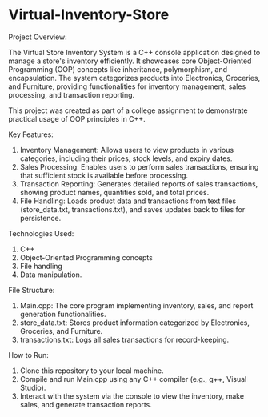 # Virtual-Inventory-Store
Project Overview:

The Virtual Store Inventory System is a C++ console application designed to manage a store's inventory efficiently. It showcases core Object-Oriented Programming (OOP) concepts like inheritance, polymorphism, and encapsulation. The system categorizes products into Electronics, Groceries, and Furniture, providing functionalities for inventory management, sales processing, and transaction reporting.

This project was created as part of a college assignment to demonstrate practical usage of OOP principles in C++.

Key Features:
1. Inventory Management: Allows users to view products in various categories, including their prices, stock levels, and expiry dates.
2. Sales Processing: Enables users to perform sales transactions, ensuring that sufficient stock is available before processing.
3. Transaction Reporting: Generates detailed reports of sales transactions, showing product names, quantities sold, and total prices.
4. File Handling: Loads product data and transactions from text files (store_data.txt, transactions.txt), and saves updates back to files for persistence.

Technologies Used:
1. C++
2. Object-Oriented Programming concepts
3. File handling
4. Data manipulation.

File Structure:
1. Main.cpp: The core program implementing inventory, sales, and report generation functionalities.
2. store_data.txt: Stores product information categorized by Electronics, Groceries, and Furniture.
3. transactions.txt: Logs all sales transactions for record-keeping.

How to Run:
1. Clone this repository to your local machine.
2. Compile and run Main.cpp using any C++ compiler (e.g., g++, Visual Studio).
3. Interact with the system via the console to view the inventory, make sales, and generate transaction reports.

